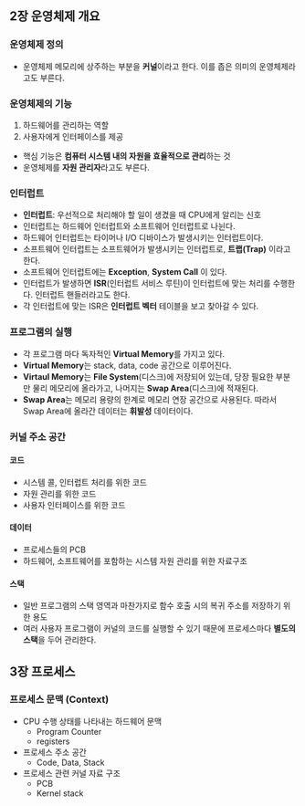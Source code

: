 ## 2장 운영체제 개요
### 운영체제 정의
- 운영체제 메모리에 상주하는 부분을 **커널**이라고 한다. 이를 좁은 의미의 운영체제라고도 부른다.

### 운영체제의 기능
1. 하드웨어를 관리하는 역할
2. 사용자에게 인터페이스를 제공

- 핵심 기능은 **컴퓨터 시스템 내의 자원을 효율적으로 관리**하는 것
- 운영체제를 **자원 관리자**라고도 부른다.


### 인터럽트
- **인터럽트**: 우선적으로 처리해야 할 일이 생겼을 때 CPU에게 알리는 신호
- 인터럽트는 하드웨어 인터럽트와 소프트웨어 인터럽트로 나뉜다.
- 하드웨어 인터럽트는 타이머나 I/O 디바이스가 발생시키는 인터럽트이다.
- 소프트웨어 인터럽트는 소프트웨어가 발생시키는 인터럽트로, **트랩(Trap)** 이라고 한다.
- 소프트웨어 인터럽트에는 **Exception**, **System Call** 이 있다.
- 인터럽트가 발생하면 **ISR**(인터럽트 서비스 루틴)이 인터럽트에 맞는 처리를 수행한다. 인터럽트 핸들러라고도 한다.
- 각 인터럽트에 맞는 ISR은 **인터럽트 벡터** 테이블을 보고 찾아갈 수 있다.

### 프로그램의 실행
- 각 프로그램 마다 독자적인 **Virtual Memory**를 가지고 있다.
- **Virtual Memory**는 stack, data, code 공간으로 이루어진다.
- **Virtaul Memory**는 **File System**(디스크)에 저장되어 있는데, 당장 필요한 부분만 물리 메모리에 올라가고, 나머지는 **Swap Area**(디스크)에 적재된다.
- **Swap Area**는 메모리 용량의 한계로 메모리 연장 공간으로 사용된다. 따라서 Swap Area에 올라간 데이터는 **휘발성** 데이터이다.

### 커널 주소 공간
#### 코드
- 시스템 콜, 인터럽트 처리를 위한 코드
- 자원 관리를 위한 코드
- 사용자 인터페이스를 위한 코드
#### 데이터
- 프로세스들의 PCB
- 하드웨어, 소프트웨어를 포함하는 시스템 자원 관리를 위한 자료구조
#### 스택
- 일반 프로그램의 스택 영역과 마찬가지로 함수 호출 시의 복귀 주소를 저장하기 위한 용도
- 여러 사용자 프로그램이 커널의 코드를 실행할 수 있기 때문에 프로세스마다 **별도의 스택**을 두어 관리한다.

## 3장 프로세스
### 프로세스 문맥 (Context)
- CPU 수행 상태를 나타내는 하드웨어 문맥
	- Program Counter
	- registers
- 프로세스 주소 공간
	- Code, Data, Stack
- 프로세스 관련 커널 자료 구조
	- PCB
	- Kernel stack
